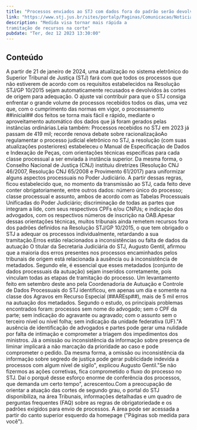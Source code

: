 ```yaml
---
title: "Processos enviados ao STJ com dados fora do padrão serão devolvidos aos tribunais de origem"
link: "https://www.stj.jus.br/sites/portalp/Paginas/Comunicacao/Noticias/2023/12122023-Processos-enviados-ao-STJ-com-dados-fora-do-padrao-serao-devolvidos-aos-tribunais-de-origem.aspx"
description: "Medida visa tornar mais rápida a
tramitação de recursos na corte"
pubdate: "Ter, dez 12 2023 13:30:00"
---
```


## Conteúdo

A partir de 21 de janeiro de 2024, uma atualização no sistema eletrônico do Superior Tribunal de Justiça (STJ) fará com que todos os processos que não estiverem de acordo com os requisitos estabelecidos na Resolução STJ/GP 10/2015 sejam automaticamente recusados e devolvidos às cortes de origem para adequação. O ajuste vai contribuir para que o STJ consiga enfrentar o grande volume de processos recebidos todos os dias, uma vez que, com o cumprimento das normas em vigor, o processamento ##inicial## dos feitos se torna mais fácil e rápido, mediante o aproveitamento automático dos dados que já foram gerados pelas instâncias ordinárias.Leia também: Processos recebidos no STJ em 2023 já passam de 419 mil; recorde renova debate sobre racionalizaçãoAo regulamentar o processo judicial eletrônico no STJ, a resolução (com suas atualizações posteriores) estabeleceu o Manual de Especificação de Dados e Indexação de Peças, com orientações técnicas específicas para cada classe processual a ser enviada à instância superior. Da mesma forma, o Conselho Nacional de Justiça (CNJ) instituiu diretrizes (Resolução CNJ 46/2007, Resolução CNJ 65/2008 e Provimento 61/2017) para uniformizar alguns aspectos processuais no Poder Judiciário. A partir dessas regras, ficou estabelecido que, no momento da transmissão ao STJ, cada feito deve conter obrigatoriamente, entre outros dados: número único do processo; classe processual e assunto, ambos de acordo com as Tabelas Processuais Unificadas do Poder Judiciário; discriminação de todas as partes que integram a lide, com seus respectivos CPFs e/ou CNPJs; e indicação dos advogados, com os respectivos números de inscrição na OAB.Apesar dessas orientações técnicas, muitos tribunais ainda remetem recursos fora dos padrões definidos na Resolução STJ/GP 10/2015, o que tem obrigado o STJ a adequar os processos individualmente, retardando a sua tramitação.Erros estão relacionados a inconsistências ou falta de dados da autuação O titular da Secretaria Judiciária do STJ, Augusto Gentil, afirmou que a maioria dos erros presentes nos processos encaminhados pelos tribunais de origem está relacionada à ausência ou à inconsistência de metadados. Segundo ele, é essencial que esses metadados (conjunto de dados processuais da autuação) sejam inseridos corretamente, pois vinculam todas as etapas de tramitação do processo. Um levantamento feito em setembro deste ano pela Coordenadoria de Autuação e Controle de Dados Processuais do STJ identificou, em apenas um dia e somente na classe dos Agravos em Recurso Especial (##AREsp##), mais de 5 mil erros na autuação dos metadados. Segundo o estudo, os principais problemas encontrados foram: processos sem nome do advogado; sem o CPF da parte; sem indicação do agravante ou agravado; com o assunto sem o terceiro nível ou nível folha; sem indicação da unidade federativa (UF)."A ausência de identificação de advogados e partes pode gerar uma nulidade por falta de intimação e comprometer a triagem dos impedimentos dos ministros. Já a omissão ou inconsistência da informação sobre presença de liminar implicará a não marcação da prioridade ao caso e pode comprometer o pedido. Da mesma forma, a omissão ou inconsistência da informação sobre segredo de justiça pode gerar publicidade indevida a processos com algum nível de sigilo", explicou Augusto Gentil."Se não fizermos as ações corretivas, fica comprometido o fluxo do processo no STJ. Daí o porquê desse esforço enorme de conferência dos processos, que demanda um certo tempo", acrescentou.Com a preocupação de orientar a atuação das cortes de segundo grau, o portal do STJ disponibiliza, na área Tribunais, informações detalhadas e um quadro de perguntas frequentes (FAQ) sobre as regras de obrigatoriedade e os padrões exigidos para envio de processos. A área pode ser acessada a partir do canto superior esquerdo da homepage ("Páginas sob medida para você").
